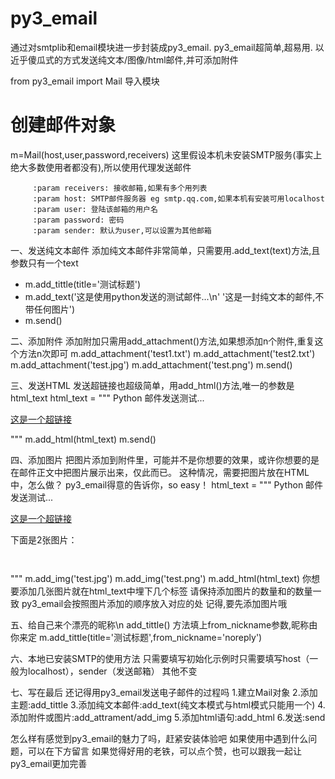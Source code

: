  # py3_email
 通过对smtplib和email模块进一步封装成py3_email.
 py3_email超简单,超易用. 以近乎傻瓜式的方式发送纯文本/图像/html邮件,并可添加附件
 
 from py3_email import Mail 导入模块
 
 # 创建邮件对象
 m=Mail(host,user,password,receivers)
 这里假设本机未安装SMTP服务(事实上绝大多数使用者都没有),所以使用代理发送邮件
 
         :param receivers: 接收邮箱,如果有多个用列表
         :param host: SMTP邮件服务器 eg smtp.qq.com,如果本机有安装可用localhost
         :param user: 登陆该邮箱的用户名
         :param password: 密码
         :param sender: 默认为user,可以设置为其他邮箱
 
 一、发送纯文本邮件
 添加纯文本邮件非常简单，只需要用.add_text(text)方法,且参数只有一个text
 + m.add_tittle(title='测试标题')
 + m.add_text('这是使用python发送的测试邮件...\n'
            '这是一封纯文本的邮件,不带任何图片')
 + m.send()
 
 
 二、添加附件
 添加附加只需用add_attachment()方法,如果想添加n个附件,重复这个方法n次即可
 m.add_attachment('test1.txt')
 m.add_attachment('test2.txt')
 m.add_attachment('test.jpg')
 m.add_attachment('test.png')
 m.send()
 
 三、发送HTML
 发送超链接也超级简单，用add_html()方法,唯一的参数是html_text
 html_text = """
 <h>Python 邮件发送测试...</h>
 <p><a href="https://github.com/vfrtgb158/email/tree/master">这是一个超链接</a></p>
 """
 m.add_html(html_text)
 m.send()
 
 四、添加图片
 把图片添加到附件里，可能并不是你想要的效果，或许你想要的是在邮件正文中把图片展示出来，仅此而已。
 这种情况，需要把图片放在HTML中，怎么做？
 py3_email得意的告诉你，so easy！
 html_text = """
     <h>Python 邮件发送测试...</h>
     <p><a href="https://github.com/vfrtgb158/email/tree/master">这是一个超链接</a></p>
     <p>下面是2张图片：</p>
     <p><img></p>
     <p><img></p>
     """
 m.add_img('test.jpg')
 m.add_img('test.png')
 m.add_html(html_text)
 你想要添加几张图片就在html_text中埋下几个<img>标签
 请保持添加图片的数量和<img>的数量一致
 py3_email会按照图片添加的顺序放入对应的<img>处
 记得,要先添加图片哦
 
 五、给自己来个漂亮的昵称\n
 add_tittle() 方法填上from_nickname参数,昵称由你来定
 m.add_tittle(title='测试标题',from_nickname='noreply')
 
 六、本地已安装SMTP的使用方法
 只需要填写初始化示例时只需要填写host（一般为localhost），sender（发送邮箱）
 其他不变
 
 七、写在最后
 还记得用py3_email发送电子邮件的过程吗
 1.建立Mail对象
 2.添加主题:add_tittle
 3.添加纯文本邮件:add_text(纯文本模式与html模式只能用一个)
 4.添加附件或图片:add_attrament/add_img
 5.添加html语句:add_html
 6.发送:send
 
 
 怎么样有感觉到py3_email的魅力了吗，赶紧安装体验吧
 如果使用中遇到什么问题，可以在下方留言
 如果觉得好用的老铁，可以点个赞，也可以跟我一起让py3_email更加完善
